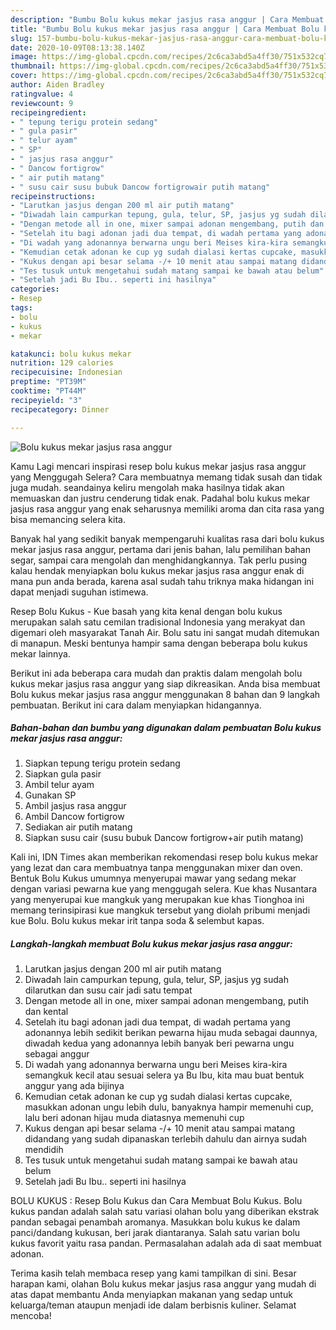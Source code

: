 ```yaml
---
description: "Bumbu Bolu kukus mekar jasjus rasa anggur | Cara Membuat Bolu kukus mekar jasjus rasa anggur Yang Bisa Manjain Lidah"
title: "Bumbu Bolu kukus mekar jasjus rasa anggur | Cara Membuat Bolu kukus mekar jasjus rasa anggur Yang Bisa Manjain Lidah"
slug: 157-bumbu-bolu-kukus-mekar-jasjus-rasa-anggur-cara-membuat-bolu-kukus-mekar-jasjus-rasa-anggur-yang-bisa-manjain-lidah
date: 2020-10-09T08:13:38.140Z
image: https://img-global.cpcdn.com/recipes/2c6ca3abd5a4ff30/751x532cq70/bolu-kukus-mekar-jasjus-rasa-anggur-foto-resep-utama.jpg
thumbnail: https://img-global.cpcdn.com/recipes/2c6ca3abd5a4ff30/751x532cq70/bolu-kukus-mekar-jasjus-rasa-anggur-foto-resep-utama.jpg
cover: https://img-global.cpcdn.com/recipes/2c6ca3abd5a4ff30/751x532cq70/bolu-kukus-mekar-jasjus-rasa-anggur-foto-resep-utama.jpg
author: Aiden Bradley
ratingvalue: 4
reviewcount: 9
recipeingredient:
- " tepung terigu protein sedang"
- " gula pasir"
- " telur ayam"
- " SP"
- " jasjus rasa anggur"
- " Dancow fortigrow"
- " air putih matang"
- " susu cair susu bubuk Dancow fortigrowair putih matang"
recipeinstructions:
- "Larutkan jasjus dengan 200 ml air putih matang"
- "Diwadah lain campurkan tepung, gula, telur, SP, jasjus yg sudah dilarutkan dan susu cair jadi satu tempat"
- "Dengan metode all in one, mixer sampai adonan mengembang, putih dan kental"
- "Setelah itu bagi adonan jadi dua tempat, di wadah pertama yang adonannya lebih sedikit berikan pewarna hijau muda sebagai daunnya, diwadah kedua yang adonannya lebih banyak beri pewarna ungu sebagai anggur"
- "Di wadah yang adonannya berwarna ungu beri Meises kira-kira semangkuk kecil atau sesuai selera ya Bu Ibu, kita mau buat bentuk anggur yang ada bijinya"
- "Kemudian cetak adonan ke cup yg sudah dialasi kertas cupcake, masukkan adonan ungu lebih dulu, banyaknya hampir memenuhi cup, lalu beri adonan hijau muda diatasnya memenuhi cup"
- "Kukus dengan api besar selama -/+ 10 menit atau sampai matang didandang yang sudah dipanaskan terlebih dahulu dan airnya sudah mendidih"
- "Tes tusuk untuk mengetahui sudah matang sampai ke bawah atau belum"
- "Setelah jadi Bu Ibu.. seperti ini hasilnya"
categories:
- Resep
tags:
- bolu
- kukus
- mekar

katakunci: bolu kukus mekar 
nutrition: 129 calories
recipecuisine: Indonesian
preptime: "PT39M"
cooktime: "PT44M"
recipeyield: "3"
recipecategory: Dinner

---
```



![Bolu kukus mekar jasjus rasa anggur](https://img-global.cpcdn.com/recipes/2c6ca3abd5a4ff30/751x532cq70/bolu-kukus-mekar-jasjus-rasa-anggur-foto-resep-utama.jpg)

Kamu Lagi mencari inspirasi resep bolu kukus mekar jasjus rasa anggur yang Menggugah Selera? Cara membuatnya memang tidak susah dan tidak juga mudah. seandainya keliru mengolah maka hasilnya tidak akan memuaskan dan justru cenderung tidak enak. Padahal bolu kukus mekar jasjus rasa anggur yang enak seharusnya memiliki aroma dan cita rasa yang bisa memancing selera kita.

Banyak hal yang sedikit banyak mempengaruhi kualitas rasa dari bolu kukus mekar jasjus rasa anggur, pertama dari jenis bahan, lalu pemilihan bahan segar, sampai cara mengolah dan menghidangkannya. Tak perlu pusing kalau hendak menyiapkan bolu kukus mekar jasjus rasa anggur enak di mana pun anda berada, karena asal sudah tahu triknya maka hidangan ini dapat menjadi suguhan istimewa.

Resep Bolu Kukus - Kue basah yang kita kenal dengan bolu kukus merupakan salah satu cemilan tradisional Indonesia yang merakyat dan digemari oleh masyarakat Tanah Air. Bolu satu ini sangat mudah ditemukan di manapun. Meski bentunya hampir sama dengan beberapa bolu kukus mekar lainnya.


Berikut ini ada beberapa cara mudah dan praktis dalam mengolah bolu kukus mekar jasjus rasa anggur yang siap dikreasikan. Anda bisa membuat Bolu kukus mekar jasjus rasa anggur menggunakan 8 bahan dan 9 langkah pembuatan. Berikut ini cara dalam menyiapkan hidangannya.

<!--inarticleads1-->

##### Bahan-bahan dan bumbu yang digunakan dalam pembuatan Bolu kukus mekar jasjus rasa anggur:

1. Siapkan  tepung terigu protein sedang
1. Siapkan  gula pasir
1. Ambil  telur ayam
1. Gunakan  SP
1. Ambil  jasjus rasa anggur
1. Ambil  Dancow fortigrow
1. Sediakan  air putih matang
1. Siapkan  susu cair (susu bubuk Dancow fortigrow+air putih matang)


Kali ini, IDN Times akan memberikan rekomendasi resep bolu kukus mekar yang lezat dan cara membuatnya tanpa menggunakan mixer dan oven. Bentuk Bolu Kukus umumnya menyerupai mawar yang sedang mekar dengan variasi pewarna kue yang menggugah selera. Kue khas Nusantara yang menyerupai kue mangkuk yang merupakan kue khas Tionghoa ini memang terinsipirasi kue mangkuk tersebut yang diolah pribumi menjadi kue Bolu. Bolu kukus mekar irit tanpa soda &amp; selembut kapas. 

<!--inarticleads2-->

##### Langkah-langkah membuat Bolu kukus mekar jasjus rasa anggur:

1. Larutkan jasjus dengan 200 ml air putih matang
1. Diwadah lain campurkan tepung, gula, telur, SP, jasjus yg sudah dilarutkan dan susu cair jadi satu tempat
1. Dengan metode all in one, mixer sampai adonan mengembang, putih dan kental
1. Setelah itu bagi adonan jadi dua tempat, di wadah pertama yang adonannya lebih sedikit berikan pewarna hijau muda sebagai daunnya, diwadah kedua yang adonannya lebih banyak beri pewarna ungu sebagai anggur
1. Di wadah yang adonannya berwarna ungu beri Meises kira-kira semangkuk kecil atau sesuai selera ya Bu Ibu, kita mau buat bentuk anggur yang ada bijinya
1. Kemudian cetak adonan ke cup yg sudah dialasi kertas cupcake, masukkan adonan ungu lebih dulu, banyaknya hampir memenuhi cup, lalu beri adonan hijau muda diatasnya memenuhi cup
1. Kukus dengan api besar selama -/+ 10 menit atau sampai matang didandang yang sudah dipanaskan terlebih dahulu dan airnya sudah mendidih
1. Tes tusuk untuk mengetahui sudah matang sampai ke bawah atau belum
1. Setelah jadi Bu Ibu.. seperti ini hasilnya


BOLU KUKUS : Resep Bolu Kukus dan Cara Membuat Bolu Kukus. Bolu kukus pandan adalah salah satu variasi olahan bolu yang diberikan ekstrak pandan sebagai penambah aromanya. Masukkan bolu kukus ke dalam panci/dandang kukusan, beri jarak diantaranya. Salah satu varian bolu kukus favorit yaitu rasa pandan. Permasalahan adalah ada di saat membuat adonan. 

Terima kasih telah membaca resep yang kami tampilkan di sini. Besar harapan kami, olahan Bolu kukus mekar jasjus rasa anggur yang mudah di atas dapat membantu Anda menyiapkan makanan yang sedap untuk keluarga/teman ataupun menjadi ide dalam berbisnis kuliner. Selamat mencoba!
